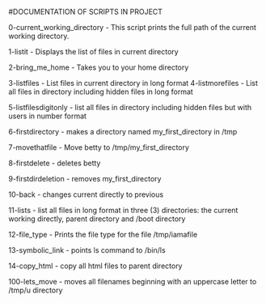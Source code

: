 #DOCUMENTATION OF SCRIPTS IN PROJECT

0-current\_working\_directory - This script prints the full path of the current working directory.

1-listit - Displays the list of files in current directory

2-bring\_me\_home - Takes you to your home directory

3-listfiles - List files in current directory in long format
4-listmorefiles - List all files in directory including hidden files in long format

5-listfilesdigitonly - list all files in directory including hidden files but with users in number format

6-firstdirectory - makes a directory named my\_first\_directory in /tmp

7-movethatfile - Move betty to /tmp/my\_first\_directory

8-firstdelete - deletes betty

9-firstdirdeletion - removes my\_first\_directory

10-back - changes current directly to previous

11-lists - list all files in long format in three (3) directories: the current working directly, parent directory and /boot directory

12-file\_type - Prints the file type for the file /tmp/iamafile

13-symbolic\_link - points ls command to /bin/ls

14-copy\_html - copy all html files to parent directory

100-lets\_move - moves all filenames beginning with an uppercase letter to /tmp/u directory
